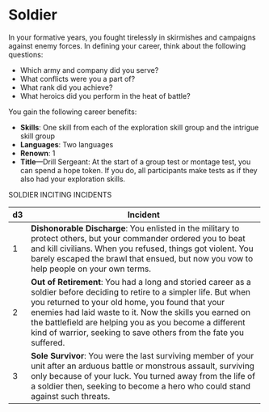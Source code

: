 # Soldier

In your formative years, you fought tirelessly in skirmishes and campaigns against enemy forces. In defining your career, think about the following questions:

-   Which army and company did you serve?
-   What conflicts were you a part of?
-   What rank did you achieve?
-   What heroics did you perform in the heat of battle?

You gain the following career benefits:

-   **Skills**: One skill from each of the exploration skill group and the intrigue skill group
-   **Languages**: Two languages
-   **Renown**: 1
-   **Title**—Drill Sergeant: At the start of a group test or montage test, you can spend a hope token. If you do, all participants make tests as if they also had your exploration skills.

 SOLDIER INCITING INCIDENTS

<table style="width:99%;">
<colgroup>
<col style="width: 0%" />
<col style="width: 99%" />
</colgroup>
<thead>
<tr class="header">
<th>d3</th>
<th>Incident</th>
</tr>
</thead>
<tbody>
<tr class="odd">
<td>1</td>
<td><strong>Dishonorable Discharge</strong>: You enlisted in the military to protect others, but your commander ordered you to beat and kill civilians. When you refused, things got violent. You barely escaped the brawl that ensued, but now you vow to help people on your own terms.</td>
</tr>
<tr class="even">
<td>2</td>
<td><strong>Out of Retirement</strong>: You had a long and storied career as a soldier before deciding to retire to a simpler life. But when you returned to your old home, you found that your enemies had laid waste to it. Now the skills you earned on the battlefield are helping you as you become a different kind of warrior, seeking to save others from the fate you suffered.</td>
</tr>
<tr class="odd">
<td>3</td>
<td><strong>Sole Survivor</strong>: You were the last surviving member of your unit after an arduous battle or monstrous assault, surviving only because of your luck. You turned away from the life of a soldier then, seeking to become a hero who could stand against such threats.</td>
</tr>
</tbody>
</table>
